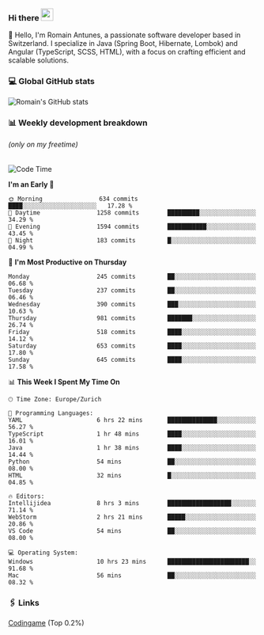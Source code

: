 ### Hi there <img src="https://media.giphy.com/media/hvRJCLFzcasrR4ia7z/giphy.gif" width="25px" height="25px">

👋 Hello, I'm Romain Antunes, a passionate software developer based in Switzerland. I specialize in Java (Spring Boot, Hibernate, Lombok) and Angular (TypeScript, SCSS, HTML), with a focus on crafting efficient and scalable solutions.

### 💻 Global GitHub stats
![Romain's GitHub stats](https://github-readme-streak-stats.herokuapp.com/?user=romainantunes&theme=dark)


### 📊 Weekly development breakdown 
###### *(only on my freetime)*

<!--START_SECTION:wakastats-->
![Code Time](http://img.shields.io/badge/Code%20Time-1%2C722%20hrs%2038%20mins-blue)

**I'm an Early 🐤** 

```text
🌞 Morning                634 commits         ████░░░░░░░░░░░░░░░░░░░░░   17.28 % 
🌆 Daytime                1258 commits        █████████░░░░░░░░░░░░░░░░   34.29 % 
🌃 Evening                1594 commits        ███████████░░░░░░░░░░░░░░   43.45 % 
🌙 Night                  183 commits         █░░░░░░░░░░░░░░░░░░░░░░░░   04.99 % 
```
📅 **I'm Most Productive on Thursday** 

```text
Monday                   245 commits         ██░░░░░░░░░░░░░░░░░░░░░░░   06.68 % 
Tuesday                  237 commits         ██░░░░░░░░░░░░░░░░░░░░░░░   06.46 % 
Wednesday                390 commits         ███░░░░░░░░░░░░░░░░░░░░░░   10.63 % 
Thursday                 981 commits         ███████░░░░░░░░░░░░░░░░░░   26.74 % 
Friday                   518 commits         ████░░░░░░░░░░░░░░░░░░░░░   14.12 % 
Saturday                 653 commits         ████░░░░░░░░░░░░░░░░░░░░░   17.80 % 
Sunday                   645 commits         ████░░░░░░░░░░░░░░░░░░░░░   17.58 % 
```


📊 **This Week I Spent My Time On** 

```text
🕑︎ Time Zone: Europe/Zurich

💬 Programming Languages: 
YAML                     6 hrs 22 mins       ██████████████░░░░░░░░░░░   56.27 % 
TypeScript               1 hr 48 mins        ████░░░░░░░░░░░░░░░░░░░░░   16.01 % 
Java                     1 hr 38 mins        ████░░░░░░░░░░░░░░░░░░░░░   14.44 % 
Python                   54 mins             ██░░░░░░░░░░░░░░░░░░░░░░░   08.00 % 
HTML                     32 mins             █░░░░░░░░░░░░░░░░░░░░░░░░   04.85 % 

🔥 Editors: 
Intellijidea             8 hrs 3 mins        ██████████████████░░░░░░░   71.14 % 
WebStorm                 2 hrs 21 mins       █████░░░░░░░░░░░░░░░░░░░░   20.86 % 
VS Code                  54 mins             ██░░░░░░░░░░░░░░░░░░░░░░░   08.00 % 

💻 Operating System: 
Windows                  10 hrs 23 mins      ███████████████████████░░   91.68 % 
Mac                      56 mins             ██░░░░░░░░░░░░░░░░░░░░░░░   08.32 % 
```


<!--END_SECTION:wakastats-->

### 🖇 Links

[Codingame](https://www.codingame.com/profile/defc3ee5279aecc1bb6114e1f994ea9b3325423) (Top 0.2%)
